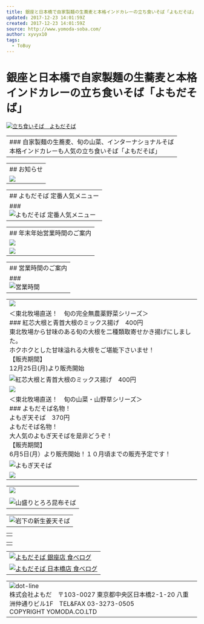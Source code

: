 ```yaml
---
title: 銀座と日本橋で自家製麺の生蕎麦と本格インドカレーの立ち食いそば「よもだそば」
updated: 2017-12-23 14:01:59Z
created: 2017-12-23 14:01:59Z
source: http://www.yomoda-soba.com/
author: xyvyx10
tags:
  - ToBuy
---
```


# 銀座と日本橋で自家製麺の生蕎麦と本格インドカレーの立ち食いそば「よもだそば」

[![立ち食いそば　よもだそば](../_resources/yomoda_logo.gif)](http://www.yomoda-soba.com/)

|     |
| --- |
| ### 自家製麺の生蕎麦、旬の山菜、インターナショナルそば<br>本格インドカレーも人気の立ち食いそば「よもだそば」 |

|     |
| --- |
| ## お知らせ |
| ![](../_resources/f2918ba6d0b3e0ca606620a38dca567b.jpg) |

|     |
| --- |
| ## よもだそば 定番人気メニュー |
| ###<br>![よもだそば 定番人気メニュー](../_resources/2a7e83a18e9a860a61f99e5be987469b.jpg) |

|     |
| --- |
| ## 年末年始営業時間のご案内 |
| ![](../_resources/f545316a74f86fee67033f07094d6945.jpg) |
| ![](../_resources/4f4e900c6ce8dde90c73f13a0b580be2.jpg) |

|     |
| --- |
| ## 営業時間のご案内 |
| ###<br>![営業時間](../_resources/9f259a427a9f9b589e96ff2c22b636b9.jpg) |

|     |
| --- |
| ![](../_resources/e2ca11b809aa1ea13f849535fbe75c2c.jpg) |
| ＜東北牧場直送！　旬の完全無農薬野菜シリーズ＞<br>### 紅芯大根と青首大根のミックス揚げ　400円<br>東北牧場から甘味のある旬の大根を二種類取寄せかき揚げにしました。<br>ホクホクとした甘味溢れる大根をご堪能下さいませ！<br>【販売期間】<br>12月25日(月)より販売開始 |
| ![紅芯大根と青首大根のミックス揚げ　400円](../_resources/08db7348731938a048aea2327849afc5.jpg) |
| ![](../_resources/e2ca11b809aa1ea13f849535fbe75c2c.jpg) |
| ＜東北牧場直送！　旬の山菜・山野草シリーズ＞<br>### よもだそば名物！<br>よもぎ天そば　370円<br>よもだそば名物！<br>大人気のよもぎ天そばを是非どうぞ！<br>【販売期間】<br>6月5日(月）より販売開始！１０月頃までの販売予定です！ |
| ![よもぎ天そば](../_resources/4d9ac4bf3d25441eee3c426d50658d15.jpg) |
| ![](../_resources/e2ca11b809aa1ea13f849535fbe75c2c.jpg) |

|     |
| --- |
| ![](../_resources/ffd398e9bb6c63defc27cbf7ee290717.jpg) |
|     |
| ![山盛りとろろ昆布そば](../_resources/4d40dae98fdc3225a1e1a5c312ed070f.jpg) |

|     |
| --- |
| ![岩下の新生姜天そば](../_resources/121c339935ccc63683aab29ff96fbf93.jpg) |

|     |
| --- |
|     |

|     |
| --- |
|     |

|     |
| --- |
| [![よもだそば 銀座店 食べログ](../_resources/tabelog_ginza.gif)](http://tabelog.com/tokyo/A1301/A130101/13140567/) |
| [![よもだそば 日本橋店 食べログ](../_resources/tabelog_nihonbashi.gif)](http://tabelog.com/tokyo/A1302/A130202/13047210/) |

|     |
| --- |
|  ![dot-line](../_resources/tensen03.gif)<br>株式会社よもだ　〒103-0027 東京都中央区日本橋2-1-20 八重洲仲通りビル1F　TEL&FAX 03-3273-0505<br>COPYRIGHT YOMODA.CO.LTD |